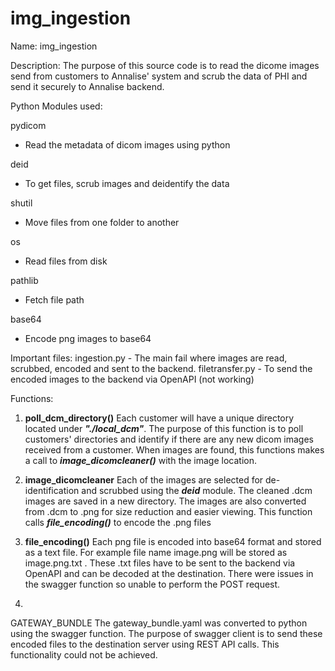 # img_ingestion


Name: img_ingestion

Description:
    The purpose of this source code is to read the dicome images send from customers to Annalise' system and scrub the data
of PHI and send it securely to Annalise backend.

Python Modules used:

pydicom         
- Read the metadata of dicom images using python

deid
- To get files, scrub images and deidentify the data
  
shutil   
- Move files from one folder to another

os
- Read files from disk

pathlib
- Fetch file path

base64
- Encode png images to base64


Important files:
ingestion.py - The main fail where images are read, scrubbed, encoded and sent to the backend.
filetransfer.py - To send the encoded images to the backend via OpenAPI (not working)

Functions:

1. **poll_dcm_directory()**
    Each customer will have a unique directory located under **_"./local_dcm"_**. The purpose of this function is to poll customers' directories and identify if there are any new dicom images received from a customer.
    When images are found, this functions makes a call to **_image_dicomcleaner()_** with the image location.
    
2. **image_dicomcleaner**
    Each of the images are selected for de-identification and scrubbed using the **_deid_** module.
    The cleaned .dcm images are saved in a new directory. The images are also converted from .dcm to .png for size reduction and easier viewing.
    This function calls **_file_encoding()_** to encode the .png files 

3. **file_encoding()**
    Each png file is encoded into base64 format and stored as a text file. For example file name image.png 
    will be stored as image.png.txt . These .txt files have to be sent to the backend via OpenAPI
    and can be decoded at the destination.
    There were issues in the swagger function so unable to perform the POST request. 

4. 

GATEWAY_BUNDLE
    The gateway_bundle.yaml was converted to python using the swagger function. The purpose of swagger client is to send 
    these encoded files to the destination server using REST API calls. This functionality could not be achieved.
